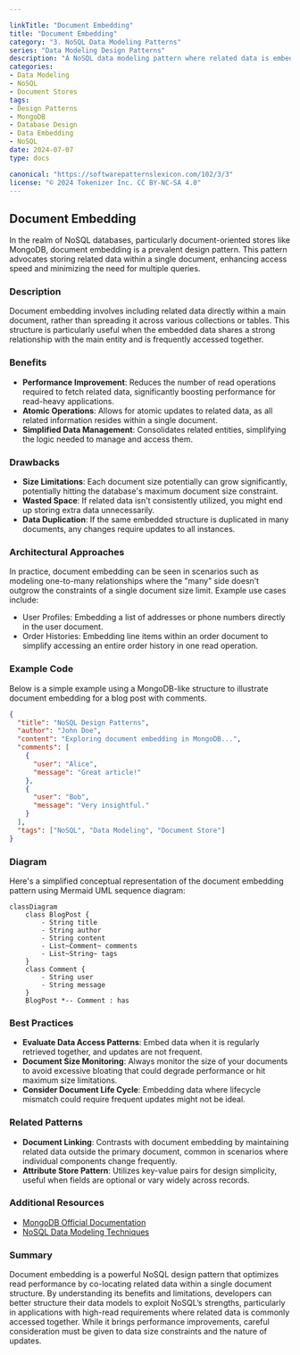 ```yaml
---

linkTitle: "Document Embedding"
title: "Document Embedding"
category: "3. NoSQL Data Modeling Patterns"
series: "Data Modeling Design Patterns"
description: "A NoSQL data modeling pattern where related data is embedded within a single document to optimize for quick retrieval, exemplified by storing related content such as comments within a blog post document."
categories:
- Data Modeling
- NoSQL
- Document Stores
tags:
- Design Patterns
- MongoDB
- Database Design
- Data Embedding
- NoSQL
date: 2024-07-07
type: docs

canonical: "https://softwarepatternslexicon.com/102/3/3"
license: "© 2024 Tokenizer Inc. CC BY-NC-SA 4.0"
---
```


## Document Embedding

In the realm of NoSQL databases, particularly document-oriented stores like MongoDB, document embedding is a prevalent design pattern. This pattern advocates storing related data within a single document, enhancing access speed and minimizing the need for multiple queries.

### Description
Document embedding involves including related data directly within a main document, rather than spreading it across various collections or tables. This structure is particularly useful when the embedded data shares a strong relationship with the main entity and is frequently accessed together.

### Benefits
- **Performance Improvement**: Reduces the number of read operations required to fetch related data, significantly boosting performance for read-heavy applications.
- **Atomic Operations**: Allows for atomic updates to related data, as all related information resides within a single document.
- **Simplified Data Management**: Consolidates related entities, simplifying the logic needed to manage and access them.

### Drawbacks
- **Size Limitations**: Each document size potentially can grow significantly, potentially hitting the database's maximum document size constraint.
- **Wasted Space**: If related data isn't consistently utilized, you might end up storing extra data unnecessarily.
- **Data Duplication**: If the same embedded structure is duplicated in many documents, any changes require updates to all instances.

### Architectural Approaches

In practice, document embedding can be seen in scenarios such as modeling one-to-many relationships where the "many" side doesn’t outgrow the constraints of a single document size limit. Example use cases include:

- User Profiles: Embedding a list of addresses or phone numbers directly in the user document.
- Order Histories: Embedding line items within an order document to simplify accessing an entire order history in one read operation.

### Example Code

Below is a simple example using a MongoDB-like structure to illustrate document embedding for a blog post with comments.

```json
{
  "title": "NoSQL Design Patterns",
  "author": "John Doe",
  "content": "Exploring document embedding in MongoDB...",
  "comments": [
    {
      "user": "Alice",
      "message": "Great article!"
    },
    {
      "user": "Bob",
      "message": "Very insightful."
    }
  ],
  "tags": ["NoSQL", "Data Modeling", "Document Store"]
}
```

### Diagram 

Here's a simplified conceptual representation of the document embedding pattern using Mermaid UML sequence diagram:

```mermaid
classDiagram
    class BlogPost {
        - String title
        - String author
        - String content
        - List~Comment~ comments
        - List~String~ tags
    }
    class Comment {
        - String user
        - String message
    }
    BlogPost *-- Comment : has
```

### Best Practices
- **Evaluate Data Access Patterns**: Embed data when it is regularly retrieved together, and updates are not frequent.
- **Document Size Monitoring**: Always monitor the size of your documents to avoid excessive bloating that could degrade performance or hit maximum size limitations.
- **Consider Document Life Cycle**: Embedding data where lifecycle mismatch could require frequent updates might not be ideal.

### Related Patterns
- **Document Linking**: Contrasts with document embedding by maintaining related data outside the primary document, common in scenarios where individual components change frequently.
- **Attribute Store Pattern**: Utilizes key-value pairs for design simplicity, useful when fields are optional or vary widely across records.

### Additional Resources
- [MongoDB Official Documentation](https://docs.mongodb.com/manual/data-modeling/)
- [NoSQL Data Modeling Techniques](https://www.oreilly.com/library/view/nosql-distilled/9780133036121/)

### Summary
Document embedding is a powerful NoSQL design pattern that optimizes read performance by co-locating related data within a single document structure. By understanding its benefits and limitations, developers can better structure their data models to exploit NoSQL’s strengths, particularly in applications with high-read requirements where related data is commonly accessed together. While it brings performance improvements, careful consideration must be given to data size constraints and the nature of updates.
